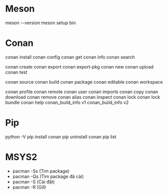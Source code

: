 
# Meson
meson --version
meson setup bin

# Conan
conan install
conan config
conan get
conan info
conan search

conan create
conan export
conan export-pkg
conan new
conan upload
conan test

conan source
conan build
conan package
conan editable
conan workspace

conan profile
conan remote
conan user
conan imports
conan copy
conan download
conan remove
conan alias
conan inspect
conan lock
conan lock bundle
conan help
conan_build_info v1
conan_build_info v2

# Pip
python -V
pip install conan
pip uninstall conan
pip list

# MSYS2
- pacman -Ss <name> (Tìm package)
- pacman -Qs <name> (Tìm package đã cài)
- pacman -S <name> (Cài đặt)
- pacman -R <name> (Gỡ)
